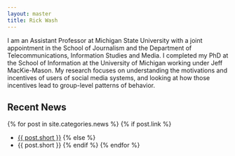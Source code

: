 ```yaml
---
layout: master
title: Rick Wash
---
```


I am an Assistant Professor at Michigan State University with a joint appointment in the School of
Journalism and the Department of Telecommunications, Information Studies and Media. I completed my
PhD at the School of Information at the University of Michigan working under Jeff MacKie-Mason. My
research focuses on understanding the motivations and incentives of users of social media systems,
and looking at how those incentives lead to group-level patterns of behavior.

Recent News
-----------

{% for post in site.categories.news %}
{% if post.link %}
* [{{ post.short }}]({{post.url}})
{% else %}
* {{ post.short }}
{% endif %}
{% endfor %}

